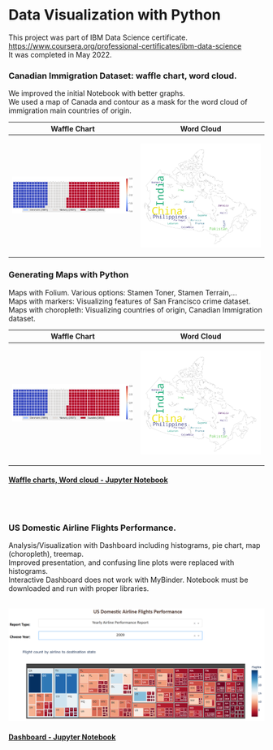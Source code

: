 #  Data Visualization with Python


This project was part of IBM Data Science certificate. https://www.coursera.org/professional-certificates/ibm-data-science <br>
It was completed in May 2022. 
<br> 

### **Canadian Immigration Dataset:  waffle chart, word cloud.** 

We improved the initial Notebook with better graphs. <br> We used a map of Canada and contour as a mask for the word cloud of immigration main countries of origin.  


|   Waffle Chart        |      Word Cloud     |
| ---         |   ---         |
|  <p align="center"> <img src="Canada_immigration_waffle.png" width="400"  /> </p> | <p align="center"> <img src= "Canada_immigration_wordcloud.png" width="400" /></p>|


### **Generating Maps with Python** 

Maps with Folium. Various options: Stamen Toner, Stamen Terrain,... <br>
Maps with markers: Visualizing features of San Francisco crime dataset.  <br>
Maps with choropleth: Visualizing countries of origin, Canadian Immigration dataset. <br>   

|   Waffle Chart        |      Word Cloud     |
| ---         |   ---         |
|  <p align="center"> <img src="Canada_immigration_waffle.png" width="400"  /> </p> | <p align="center"> <img src= "Canada_immigration_wordcloud.png" width="400" /></p>|






#### [Waffle charts, Word cloud - Jupyter Notebook](https://github.com/DrStef/Data-Visualization-with-Python/blob/main/Waffle-Charts-Word-Clouds-and-Regression-Plots-v2.ipynb)

<br>
<br>




### **US Domestic Airline Flights Performance.** 

Analysis/Visualization with Dashboard including histograms, pie chart, map (choropleth), treemap.<br>
Improved presentation, and confusing line plots were replaced with histograms.<br>
Interactive Dashboard does not work with MyBinder. Notebook must be downloaded and run with proper libraries.     
<br>
<p align="center"> <img src="TreeMap_Dashboard_001.png" width="750"  /> </p>  


#### [Dashboard - Jupyter Notebook](https://github.com/DrStef/Data-Visualization-with-Python/blob/main/US%20Domestic%20Airline%20Flights%20Performance_Dashboard_v3.ipynb)









